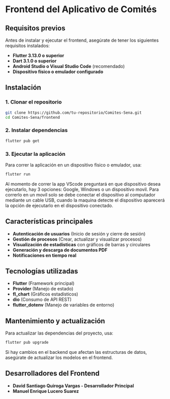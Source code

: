 # Frontend del Aplicativo de Comités

## Requisitos previos

Antes de instalar y ejecutar el frontend, asegúrate de tener los siguientes requisitos instalados:

- **Flutter 3.13.0 o superior**
- **Dart 3.1.0 o superior**
- **Android Studio o Visual Studio Code** (recomendado)
- **Dispositivo físico o emulador configurado**

## Instalación

### 1. Clonar el repositorio

```sh
git clone https://github.com/tu-repositorio/Comites-Sena.git
cd Comites-Sena/frontend
```

### 2. Instalar dependencias

```sh
flutter pub get
```

### 3. Ejecutar la aplicación

Para correr la aplicación en un dispositivo físico o emulador, usa:

```sh
flutter run
```

&#x20;Al momento de correr la app VScode preguntará en que dispositivo desea ejecutarlo, hay 3 opciones: Google, Windows o un dispositivo movil. Para correrlo en un movil solo se debe conectar el dispositivo al computador mediante un cable USB, cuando la maquina detecte el dispositivo aparecerá la opción de ejecutarlo en el dispositivo conectado.

## Características principales

- **Autenticación de usuarios** (Inicio de sesión y cierre de sesión)
- **Gestión de procesos** (Crear, actualizar y visualizar procesos)
- **Visualización de estadísticas** con gráficos de barras y circulares
- **Generación y descarga de documentos PDF**
- **Notificaciones en tiempo real**

## Tecnologías utilizadas

- **Flutter** (Framework principal)
- **Provider** (Manejo de estado)
- **fl\_chart** (Gráficos estadísticos)
- **dio** (Consumo de API REST)
- **flutter\_dotenv** (Manejo de variables de entorno)

## Mantenimiento y actualización

Para actualizar las dependencias del proyecto, usa:

```sh
flutter pub upgrade
```

Si hay cambios en el backend que afectan las estructuras de datos, asegúrate de actualizar los modelos en el frontend.

## Desarrolladores del Frontend

- **David Santiago Quiroga Vargas - Desarrollador Principal**
- **Manuel Enrique Lucero Suarez**

